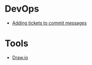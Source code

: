 
# DevOps
- [Adding tickets to commit messages](./pages/devops/adding-ticket-to_commit-msg.md)

# Tools
-  [Draw.io](./pages/tools/draw-io-integration.md)